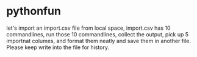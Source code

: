 # pythonfun
let's import an import.csv file from local space, import.csv has 10 commandlines, run those 10 commandlines, collect the output, pick up 5 importnat columes, and format them neatly and save them in another file. Please keep write into the file for history.
